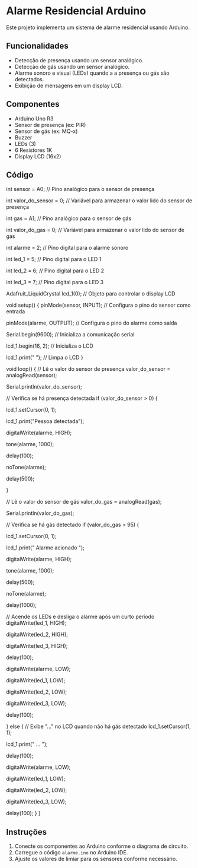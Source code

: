 # Alarme Residencial Arduino

Este projeto implementa um sistema de alarme residencial usando Arduino.

## Funcionalidades

* Detecção de presença usando um sensor analógico.
* Detecção de gás usando um sensor analógico.
* Alarme sonoro e visual (LEDs) quando a a presença ou gás são detectados.
* Exibição de mensagens em um display LCD.

## Componentes

* Arduino Uno R3
* Sensor de presença (ex: PIR)
* Sensor de gás (ex: MQ-x)
* Buzzer
* LEDs (3)
* 6 Resistores 1K
* Display LCD (16x2)

## Código
int sensor = A0;         // Pino analógico para o sensor de presença

int valor_do_sensor = 0; // Variável para armazenar o valor lido do sensor de presença

int gas = A1;            // Pino analógico para o sensor de gás

int valor_do_gas = 0;    // Variável para armazenar o valor lido do sensor de gás

int alarme = 2;          // Pino digital para o alarme sonoro

int led_1 = 5;           // Pino digital para o LED 1

int led_2 = 6;           // Pino digital para o LED 2

int led_3 = 7;           // Pino digital para o LED 3

Adafruit_LiquidCrystal lcd_1(0); // Objeto para controlar o display LCD

void setup() {
  pinMode(sensor, INPUT);  // Configura o pino do sensor como entrada
  
  pinMode(alarme, OUTPUT); // Configura o pino do alarme como saída
  
  Serial.begin(9600);      // Inicializa a comunicação serial
  
  lcd_1.begin(16, 2);      // Inicializa o LCD
  
  lcd_1.print(" ");        // Limpa o LCD
}

void loop() {
  // Lê o valor do sensor de presença
  valor_do_sensor = analogRead(sensor);
  
  Serial.println(valor_do_sensor);

  // Verifica se há presença detectada
  if (valor_do_sensor > 0) {
  
  lcd_1.setCursor(0, 1);
  
  lcd_1.print("Pessoa detectada");
  
  digitalWrite(alarme, HIGH);
  
  tone(alarme, 1000);
  
  delay(100);
  
  noTone(alarme);
  
  delay(500);
    
  }

  // Lê o valor do sensor de gás
  valor_do_gas = analogRead(gas);
  
  Serial.println(valor_do_gas);

  // Verifica se há gás detectado
  if (valor_do_gas > 95) {
  
  lcd_1.setCursor(0, 1);
  
  lcd_1.print(" Alarme acionado ");
  
  digitalWrite(alarme, HIGH);
  
  tone(alarme, 1000);
  
  delay(500);
  
  noTone(alarme);
  
  delay(1000);

  // Acende os LEDs e desliga o alarme após um curto período
  digitalWrite(led_1, HIGH);
  
  digitalWrite(led_2, HIGH);
  
  digitalWrite(led_3, HIGH);
  
  delay(100);
  
  digitalWrite(alarme, LOW);
  
  digitalWrite(led_1, LOW);
  
  digitalWrite(led_2, LOW);
  
  digitalWrite(led_3, LOW);
  
  delay(100);
  
  } else {
    // Exibe "..." no LCD quando não há gás detectado
    lcd_1.setCursor(1, 1);
    
  lcd_1.print("    ...          ");
  
  delay(100);
  
  digitalWrite(alarme, LOW);
  
  digitalWrite(led_1, LOW);
  
  digitalWrite(led_2, LOW);
  
  digitalWrite(led_3, LOW);
  
  delay(100);
  }
}


## Instruções

1.  Conecte os componentes ao Arduino conforme o diagrama de circuito.
2.  Carregue o código `alarme.ino` no Arduino IDE.
3.  Ajuste os valores de limiar para os sensores conforme necessário.
